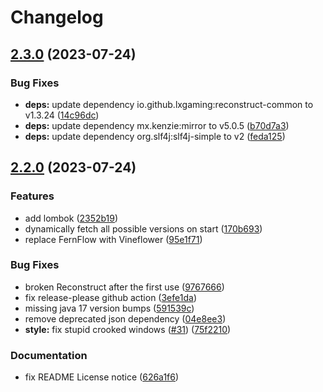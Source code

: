 # Changelog

## [2.3.0](https://github.com/Timmi6790/McDeob/compare/2.2.0...2.3.0) (2023-07-24)


### Bug Fixes

* **deps:** update dependency io.github.lxgaming:reconstruct-common to v1.3.24 ([14c96dc](https://github.com/Timmi6790/McDeob/commit/14c96dc3222a328f339d284e6c8a64f7e5176ab1))
* **deps:** update dependency mx.kenzie:mirror to v5.0.5 ([b70d7a3](https://github.com/Timmi6790/McDeob/commit/b70d7a308e14abbe7a403482807b24a3bf5b20b5))
* **deps:** update dependency org.slf4j:slf4j-simple to v2 ([feda125](https://github.com/Timmi6790/McDeob/commit/feda1251890af566978468c1015bf627bd17f858))

## [2.2.0](https://github.com/Timmi6790/McDeob/compare/2.1.35...2.2.0) (2023-07-24)


### Features

* add lombok ([2352b19](https://github.com/Timmi6790/McDeob/commit/2352b1988a171f1117cc87a9145264b8e53ff4f0))
* dynamically fetch all possible versions on start ([170b693](https://github.com/Timmi6790/McDeob/commit/170b693b107b49e3515162c536008a3f8944b2c3))
* replace FernFlow with Vineflower ([95e1f71](https://github.com/Timmi6790/McDeob/commit/95e1f710419d586b2750e43eabaf2788c36fd859))


### Bug Fixes

* broken Reconstruct after the first use ([9767666](https://github.com/Timmi6790/McDeob/commit/97676663d4759b7cabcd358f9ac6de0dd7ed56e9))
* fix release-please github action ([3efe1da](https://github.com/Timmi6790/McDeob/commit/3efe1da5f47d7846015b096c78eeec27c598a9f1))
* missing java 17 version bumps ([591539c](https://github.com/Timmi6790/McDeob/commit/591539c157e75e09c15ed09374afb7a730963acf))
* remove deprecated json dependency ([04e8ee3](https://github.com/Timmi6790/McDeob/commit/04e8ee3659ad0039e24e7062413d8dd35b4ea281))
* **style:** fix stupid crooked windows ([#31](https://github.com/Timmi6790/McDeob/issues/31)) ([75f2210](https://github.com/Timmi6790/McDeob/commit/75f2210d87271651dc528d6a76b4f900b366774b))


### Documentation

* fix README License notice ([626a1f6](https://github.com/Timmi6790/McDeob/commit/626a1f60f8f4607f2f52a8af8bd4e1d442da806a))
